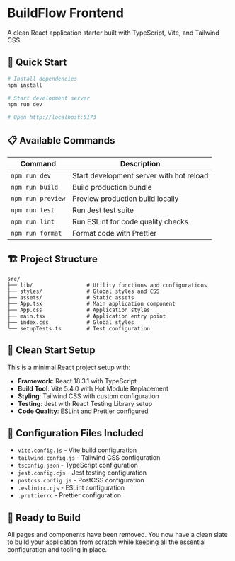 # BuildFlow Frontend

A clean React application starter built with TypeScript, Vite, and Tailwind CSS.

## 🚀 Quick Start

```bash
# Install dependencies
npm install

# Start development server
npm run dev

# Open http://localhost:5173
```

## 📋 Available Commands

| Command           | Description                              |
| ----------------- | ---------------------------------------- |
| `npm run dev`     | Start development server with hot reload |
| `npm run build`   | Build production bundle                  |
| `npm run preview` | Preview production build locally         |
| `npm run test`    | Run Jest test suite                      |
| `npm run lint`    | Run ESLint for code quality checks       |
| `npm run format`  | Format code with Prettier                |

## 🏗️ Project Structure

```
src/
├── lib/                 # Utility functions and configurations
├── styles/              # Global styles and CSS
├── assets/              # Static assets
├── App.tsx              # Main application component
├── App.css              # Application styles
├── main.tsx             # Application entry point
├── index.css            # Global styles
└── setupTests.ts        # Test configuration
```

## 🎯 Clean Start Setup

This is a minimal React project setup with:

- **Framework**: React 18.3.1 with TypeScript
- **Build Tool**: Vite 5.4.0 with Hot Module Replacement
- **Styling**: Tailwind CSS with custom configuration
- **Testing**: Jest with React Testing Library setup
- **Code Quality**: ESLint and Prettier configured

## 🔧 Configuration Files Included

- `vite.config.js` - Vite build configuration
- `tailwind.config.js` - Tailwind CSS configuration
- `tsconfig.json` - TypeScript configuration
- `jest.config.cjs` - Jest testing configuration
- `postcss.config.js` - PostCSS configuration
- `.eslintrc.cjs` - ESLint configuration
- `.prettierrc` - Prettier configuration

## 🚀 Ready to Build

All pages and components have been removed. You now have a clean slate to build your application from scratch while keeping all the essential configuration and tooling in place.
